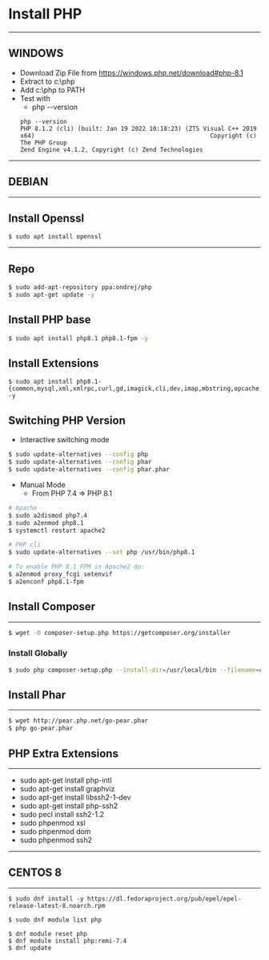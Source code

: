 # Install PHP

--------

## WINDOWS
- Download Zip File from https://windows.php.net/download#php-8.1
- Extract to c:\php
- Add c:\php to PATH
- Test with
    -   php --version
    ```
    php --version                                                                                      PHP 8.1.2 (cli) (built: Jan 19 2022 10:18:23) (ZTS Visual C++ 2019 x64)                                                 Copyright (c) The PHP Group                                                                                             Zend Engine v4.1.2, Copyright (c) Zend Technologies   
    ```
--------

## DEBIAN

-------

## Install Openssl
```
$ sudo apt install openssl
```
--------

## Repo

```bash
$ sudo add-apt-repository ppa:ondrej/php
$ sudo apt-get update -y
```

## Install PHP base

```bash
$ sudo apt install php8.1 php8.1-fpm -y
```

## Install Extensions
```
$ sudo apt install php8.1-{common,mysql,xml,xmlrpc,curl,gd,imagick,cli,dev,imap,mbstring,opcache,soap,zip,intl,bcmath} -y
```

## Switching PHP Version

- Interactive switching mode
```bash
$ sudo update-alternatives --config php
$ sudo update-alternatives --config phar
$ sudo update-alternatives --config phar.phar
```

- Manual Mode
    - From PHP 7.4 => PHP 8.1
```bash
# Apache
$ sudo a2dismod php7.4
$ sudo a2enmod php8.1
$ systemctl restart apache2

# PHP cli
$ sudo update-alternatives --set php /usr/bin/php8.1

# To enable PHP 8.1 FPM in Apache2 do:
$ a2enmod proxy_fcgi setenvif
$ a2enconf php8.1-fpm
```

## Install Composer
--------------------
```bash
$ wget -O composer-setup.php https://getcomposer.org/installer
```
### Install Globally
```bash
$ sudo php composer-setup.php --install-dir=/usr/local/bin --filename=composer
```

## Install Phar
--------------------
```bash
$ wget http://pear.php.net/go-pear.phar
$ php go-pear.phar
```

## PHP Extra Extensions
------------------------
-   sudo apt-get install php-intl
-   sudo apt-get install graphviz
-   sudo apt-get install libssh2-1-dev
-   sudo apt-get install php-ssh2
-   sudo pecl install ssh2-1.2
-   sudo phpenmod xsl
-   sudo phpenmod dom
-   sudo phpenmod ssh2

--------

## CENTOS 8

-------

```
$ sudo dnf install -y https://dl.fedoraproject.org/pub/epel/epel-release-latest-8.noarch.rpm

$ sudo dnf module list php

$ dnf module reset php
$ dnf module install php:remi-7.4
$ dnf update
```
